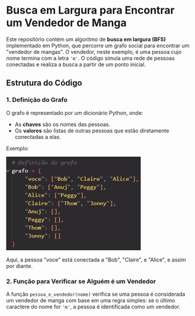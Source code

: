 # Busca em Largura para Encontrar um Vendedor de Manga

Este repositório contém um algoritmo de **busca em largura (BFS)** implementado em Python, que percorre um grafo social para encontrar um "vendedor de mangas". O vendedor, neste exemplo, é uma pessoa cujo nome termina com a letra `'m'`. O código simula uma rede de pessoas conectadas e realiza a busca a partir de um ponto inicial.

## Estrutura do Código

### 1. Definição do Grafo

O grafo é representado por um dicionário Python, onde:

- As **chaves** são os nomes das pessoas.
- Os **valores** são listas de outras pessoas que estão diretamente conectadas a elas.

Exemplo:

![Alt text](img1.png)

Aqui, a pessoa "voce" está conectada a "Bob", "Claire", e "Alice", e assim por diante.

### 2. Função para Verificar se Alguém é um Vendedor

A função `pessoa_e_vendedor(nome)` verifica se uma pessoa é considerada um vendedor de manga com base em uma regra simples: se o último caractere do nome for `'m'`, a pessoa é identificada como um vendedor.

